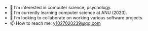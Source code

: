 - 👀 I’m interested in computer science, psychology.
- 🌱 I’m currently learning computer science at ANU (2023).
- 💞️ I’m looking to collaborate on working various software projects.
- 📫 How to reach me: y1027020239@qq.com

<!---
yixiangyin/yixiangyin is a ✨ special ✨ repository because its `README.md` (this file) appears on your GitHub profile.
You can click the Preview link to take a look at your changes.
--->
